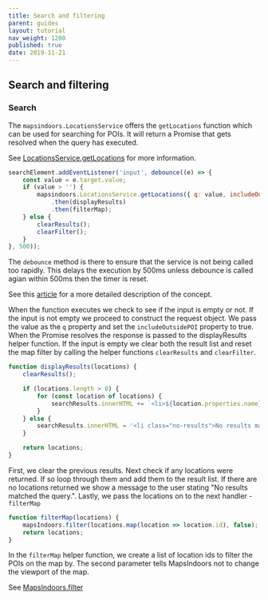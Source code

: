 ```yaml
---
title: Search and filtering
parent: guides
layout: tutorial
nav_weight: 1200
published: true
date: 2019-11-21
---
```


## Search and filtering
<script async src="https://jsfiddle.net/mapspeople/k2jynm47/embed/html,result/"></script>


### Search
The `mapsindoors.LocationsService` offers the `getLocations` function which can be used for searching for POIs. 
It will return a Promise that gets resolved when the query has executed. 

See [LocationsService.getLocations](https://app.mapsindoors.com/mapsindoors/js/sdk/latest/docs/LocationsService.html#getLocations) for more information.

```javascript
searchElement.addEventListener('input', debounce((e) => {
    const value = e.target.value;
    if (value > '') {
        mapsindoors.LocationsService.getLocations({ q: value, includeOutsidePOI: true })
            .then(displayResults)
            .then(filterMap);
    } else {
        clearResults();
        clearFilter();
    }
}, 500));
```

The `debounce` method is there to ensure that the service is not being called too rapidly.
This delays the execution by 500ms unless debounce is called agian within 500ms then the timer is reset.

See this [article](https://medium.com/@jamischarles/what-is-debouncing-2505c0648ff1) for a more detailed description of the concept.

When the function executes we check to see if the input is empty or not. If the input is not empty we proceed to construct the request object.
We pass the value as the `q` property and set the `includeOutsidePOI` property to true. When the Promise resolves the response is passed to the displayResults helper function.
If the input is empty we clear both the result list and reset the map filter by calling the helper functions `clearResults` and `clearFilter`.

```javascript
function displayResults(locations) {
    clearResults();

    if (locations.length > 0) {
        for (const location of locations) {
            searchResults.innerHTML += `<li>${location.properties.name}</li>`;
        }
    } else {
        searchResults.innerHTML = '<li class="no-results">No results matched the query.</li>';
    }

    return locations;
}
```

First, we clear the previous results. Next check if any locations were returned. If so loop through them and add them to the result list. 
If there are no locations returned we show a message to the user stating "No results matched the query.".
Lastly, we pass the locations on to the next handler - `filterMap`

```javascript
function filterMap(locations) {
    mapsIndoors.filter(locations.map(location => location.id), false);
    return locations;
}
```
In the `filterMap` helper function, we create a list of location ids to filter the POIs on the map by.
The second parameter tells MapsIndoors not to change the viewport of the map.

See [MapsIndoors.filter](https://app.mapsindoors.com/mapsindoors/js/sdk/latest/docs/MapsIndoors.html#filter)